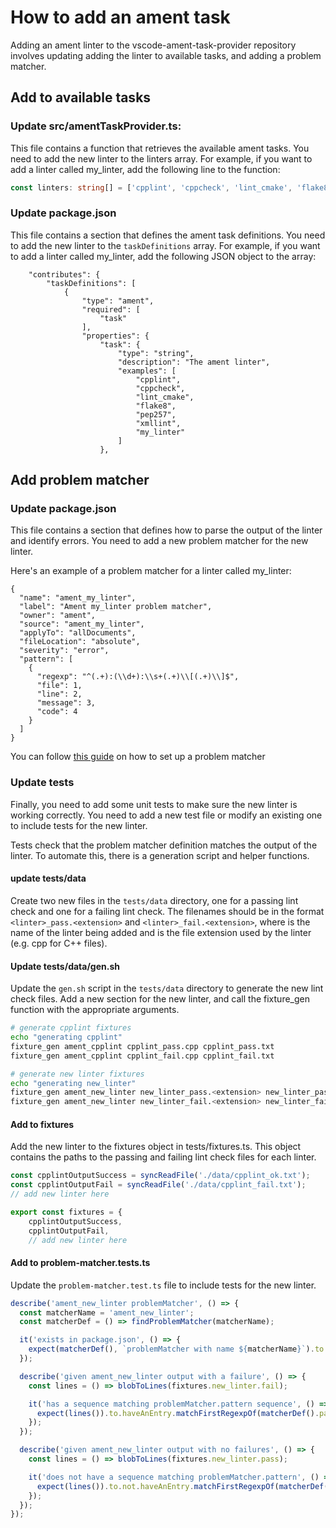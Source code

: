 # How to add an ament task

Adding an ament linter to the vscode-ament-task-provider repository involves updating adding the linter to available tasks, and adding a problem matcher.

## Add to available tasks

### Update src/amentTaskProvider.ts:

This file contains a function that retrieves the available ament tasks. You need to add the new linter to the linters array. For example, if you want to add a linter called my_linter, add the following line to the function:

```ts
const linters: string[] = ['cpplint', 'cppcheck', 'lint_cmake', 'flake8', 'pep257', 'xmllint', 'my_linter'];
```

### Update package.json

This file contains a section that defines the ament task definitions. You need to add the new linter to the `taskDefinitions` array. For example, if you want to add a linter called my_linter, add the following JSON object to the array:

```jsonc
    "contributes": {
        "taskDefinitions": [
            {
                "type": "ament",
                "required": [
                    "task"
                ],
                "properties": {
                    "task": {
                        "type": "string",
                        "description": "The ament linter",
                        "examples": [
                            "cpplint",
                            "cppcheck",
                            "lint_cmake",
                            "flake8",
                            "pep257",
                            "xmllint",
                            "my_linter"
                        ]
                    },
```

## Add problem matcher

### Update package.json

This file contains a section that defines how to parse the output of the linter and identify errors. You need to add a new problem matcher for the new linter.

Here's an example of a problem matcher for a linter called my_linter:

```jsonc
{
  "name": "ament_my_linter",
  "label": "Ament my_linter problem matcher",
  "owner": "ament",
  "source": "ament_my_linter",
  "applyTo": "allDocuments",
  "fileLocation": "absolute",
  "severity": "error",
  "pattern": [
    {
      "regexp": "^(.+):(\\d+):\\s+(.+)\\[(.+)\\]$",
      "file": 1,
      "line": 2,
      "message": 3,
      "code": 4
    }
  ]
}
```

You can follow [this guide](https://www.allisonthackston.com/articles/vscode-tasks-problemmatcher.html) on how to set up a problem matcher

### Update tests

Finally, you need to add some unit tests to make sure the new linter is working correctly. You need to add a new test file or modify an existing one to include tests for the new linter.

Tests check that the problem matcher definition matches the output of the linter. To automate this, there is a generation script and helper functions.

#### update tests/data

Create two new files in the `tests/data` directory, one for a passing lint check and one for a failing lint check. The filenames should be in the format `<linter>_pass.<extension>` and `<linter>_fail.<extension>`, where <linter> is the name of the linter being added and <extension> is the file extension used by the linter (e.g. cpp for C++ files).

#### Update tests/data/gen.sh

Update the `gen.sh` script in the `tests/data` directory to generate the new lint check files. Add a new section for the new linter, and call the fixture_gen function with the appropriate arguments.

```sh
# generate cpplint fixtures
echo "generating cpplint"
fixture_gen ament_cpplint cpplint_pass.cpp cpplint_pass.txt
fixture_gen ament_cpplint cpplint_fail.cpp cpplint_fail.txt

# generate new linter fixtures
echo "generating new_linter"
fixture_gen ament_new_linter new_linter_pass.<extension> new_linter_pass.txt
fixture_gen ament_new_linter new_linter_fail.<extension> new_linter_fail.txt
```

#### Add to fixtures

Add the new linter to the fixtures object in tests/fixtures.ts. This object contains the paths to the passing and failing lint check files for each linter.

```ts
const cpplintOutputSuccess = syncReadFile('./data/cpplint_ok.txt');
const cpplintOutputFail = syncReadFile('./data/cpplint_fail.txt');
// add new linter here
```

```ts
export const fixtures = {
    cpplintOutputSuccess,
    cpplintOutputFail,
    // add new linter here
```

#### Add to problem-matcher.tests.ts

Update the `problem-matcher.test.ts` file to include tests for the new linter.

```ts
describe('ament_new_linter problemMatcher', () => {
  const matcherName = 'ament_new_linter';
  const matcherDef = () => findProblemMatcher(matcherName);

  it('exists in package.json', () => {
    expect(matcherDef(), `problemMatcher with name ${matcherName}`).to.be.ok;
  });

  describe('given ament_new_linter output with a failure', () => {
    const lines = () => blobToLines(fixtures.new_linter.fail);

    it('has a sequence matching problemMatcher.pattern sequence', () => {
      expect(lines()).to.haveAnEntry.matchFirstRegexpOf(matcherDef().pattern);
    });
  });

  describe('given ament_new_linter output with no failures', () => {
    const lines = () => blobToLines(fixtures.new_linter.pass);

    it('does not have a sequence matching problemMatcher.pattern', () => {
      expect(lines()).to.not.haveAnEntry.matchFirstRegexpOf(matcherDef().pattern);
    });
  });
});
```
